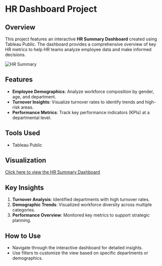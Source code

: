 # HR Dashboard Project  

## Overview  
This project features an interactive **HR Summary Dashboard** created using Tableau Public. The dashboard provides a comprehensive overview of key HR metrics to help HR teams analyze employee data and make informed decisions.  


![HR Summary](https://github.com/user-attachments/assets/8e90d103-685a-4805-91f6-97aedf12b8b3)

## Features  
- **Employee Demographics**: Analyze workforce composition by gender, age, and department.  
- **Turnover Insights**: Visualize turnover rates to identify trends and high-risk areas.  
- **Performance Metrics**: Track key performance indicators (KPIs) at a departmental level.  

## Tools Used  
- Tableau Public  

## Visualization  
[Click here to view the HR Summary Dashboard](https://public.tableau.com/app/profile/anly.henry/viz/HRDashboardProject_17360730516730/HRSummary)  



## Key Insights  
1. **Turnover Analysis**: Identified departments with high turnover rates.  
2. **Demographic Trends**: Visualized workforce diversity across multiple categories.  
3. **Performance Overview**: Monitored key metrics to support strategic planning.  

## How to Use  
- Navigate through the interactive dashboard for detailed insights.  
- Use filters to customize the view based on specific departments or demographics.  
